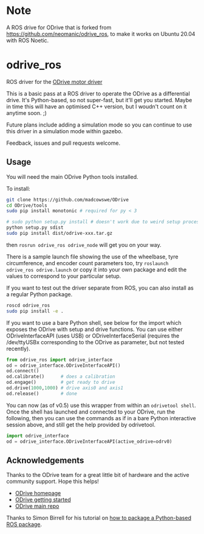# Note
A ROS drive for ODrive that is forked from https://github.com/neomanic/odrive_ros, to make it works on Ubuntu 20.04 with ROS Noetic.

# odrive_ros
ROS driver for the [ODrive motor driver](https://odriverobotics.com/)

This is a basic pass at a ROS driver to operate the ODrive as a differential drive. It's Python-based, so not super-fast, but it'll get you started. Maybe in time this will have an optimised C++ version, but I woudn't count on it anytime soon. ;)

Future plans include adding a simulation mode so you can continue to use this driver in a simulation mode within gazebo.

Feedback, issues and pull requests welcome.

## Usage

You will need the main ODrive Python tools installed.

To install:
```sh
git clone https://github.com/madcowswe/ODrive
cd ODrive/tools
sudo pip install monotonic # required for py < 3

# sudo python setup.py install # doesn't work due to weird setup process, so do the following:
python setup.py sdist
sudo pip install dist/odrive-xxx.tar.gz
```

then `rosrun odrive_ros odrive_node` will get you on your way. 

There is a sample launch file showing the use of the wheelbase, tyre circumference, and encoder count parameters too, try `roslaunch odrive_ros odrive.launch` or copy it into your own package and edit the values to correspond to your particular setup.

If you want to test out the driver separate from ROS, you can also install as a regular Python package.

```sh
roscd odrive_ros
sudo pip install -e .
```

If you want to use a bare Python shell, see below for the import which exposes the ODrive with setup and drive functions. You can use either ODriveInterfaceAPI (uses USB) or ODriveInterfaceSerial (requires the /dev/ttyUSBx corresponding to the ODrive as parameter, but not tested recently).

```python
from odrive_ros import odrive_interface
od = odrive_interface.ODriveInterfaceAPI()
od.connect()
od.calibrate()      # does a calibration
od.engage()         # get ready to drive
od.drive(1000,1000) # drive axis0 and axis1
od.release()        # done
```

You can now (as of v0.5) use this wrapper from within an `odrivetool shell`. Once the shell has launched and connected to your ODrive, run the following, then you can use the commands as if in a bare Python interactive session above, and still get the help provided by odrivetool.

```python
import odrive_interface
od = odrive_interface.ODriveInterfaceAPI(active_odrive=odrv0)
```


## Acknowledgements

Thanks to the ODrive team for a great little bit of hardware and the active community support. Hope this helps!

- [ODrive homepage](https://odriverobotics.com)
- [ODrive getting started](https://docs.odriverobotics.com)
- [ODrive main repo](https://github.com/madcowswe/ODrive)

Thanks to Simon Birrell for his tutorial on [how to package a Python-based ROS package](http://www.artificialhumancompanions.com/structure-python-based-ros-package/).

